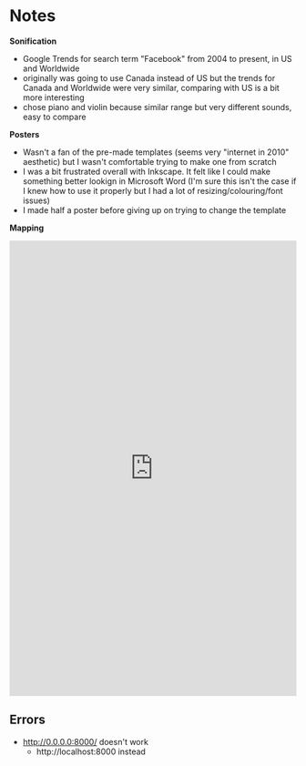 # Notes
**Sonification**
* Google Trends for search term "Facebook" from 2004 to present, in US and Worldwide
* originally was going to use Canada instead of US but the trends for Canada and Worldwide were very similar, comparing with US is a bit more interesting
* chose piano and violin because similar range but very different sounds, easy to compare

**Posters**
* Wasn't a fan of the pre-made templates (seems very "internet in 2010" aesthetic) but I wasn't comfortable trying to make one from scratch
* I was a bit frustrated overall with Inkscape. It felt like I could make something better lookign in Microsoft Word (I'm sure this isn't the case if I knew how to use it properly but I had a lot of resizing/colouring/font issues)
 * I made half a poster before giving up on trying to change the template

**Mapping**
<iframe src="https://uploads.knightlab.com/storymapjs/21c9caaf9fa5961fbb09ab9d23d643e9/what-im-going-to-do-my-first-day-back-in-ottawa/index.html" frameborder="0" width="100%" height="800"></iframe>

## Errors

* http://0.0.0.0:8000/ doesn't work
  * http://localhost:8000 instead
